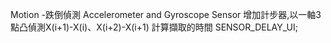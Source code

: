 Motion -跌倒偵測 Accelerometer and Gyroscope Sensor
	增加計步器,以一軸3點凸偵測X(i+1)-X(i)、X(i+2)-X(i+1)
	計算擷取的時間
	SENSOR_DELAY_UI;

